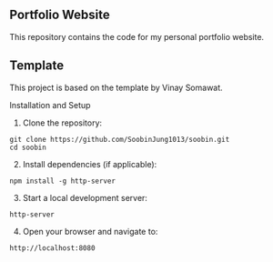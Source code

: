 ## Portfolio Website

This repository contains the code for my personal portfolio website.

## Template

This project is based on the template by Vinay Somawat.

Installation and Setup

1. Clone the repository:

```
git clone https://github.com/SoobinJung1013/soobin.git
cd soobin
```

2. Install dependencies (if applicable):

```
npm install -g http-server
```

3. Start a local development server:

```
http-server
```

4. Open your browser and navigate to:

```
http://localhost:8080
```
